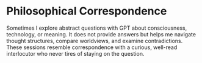 # Philosophical Correspondence

Sometimes I explore abstract questions with GPT about consciousness, technology, or meaning. It does not provide answers but helps me navigate thought structures, compare worldviews, and examine contradictions. These sessions resemble correspondence with a curious, well-read interlocutor who never tires of staying on the question.
